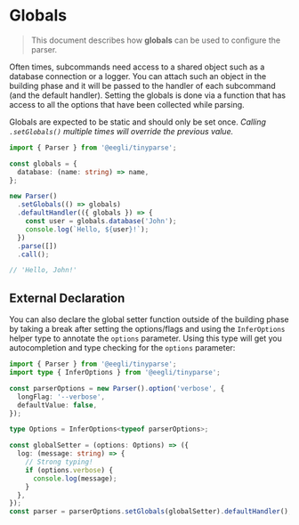 # Globals

> This document describes how **globals** can be used to configure the parser.

Often times, subcommands need access to a shared object such as a database connection or a logger. You can attach such an object in the building phase and it will be passed to the handler of each subcommand (and the default handler). Setting the globals is done via a function that has access to all the options that have been collected while parsing.

Globals are expected to be static and should only be set once. _Calling `.setGlobals()` multiple times will override the previous value._

```ts
import { Parser } from '@eegli/tinyparse';

const globals = {
  database: (name: string) => name,
};

new Parser()
  .setGlobals(() => globals)
  .defaultHandler(({ globals }) => {
    const user = globals.database('John');
    console.log(`Hello, ${user}!`);
  })
  .parse([])
  .call();

// 'Hello, John!'
```

## External Declaration

You can also declare the global setter function outside of the building phase by taking a break after setting the options/flags and using the `InferOptions` helper type to annotate the `options` parameter. Using this type will get you autocompletion and type checking for the `options` parameter:

```ts
import { Parser } from '@eegli/tinyparse';
import type { InferOptions } from '@eegli/tinyparse';

const parserOptions = new Parser().option('verbose', {
  longFlag: '--verbose',
  defaultValue: false,
});

type Options = InferOptions<typeof parserOptions>;

const globalSetter = (options: Options) => ({
  log: (message: string) => {
    // Strong typing!
    if (options.verbose) {
      console.log(message);
    }
  },
});
const parser = parserOptions.setGlobals(globalSetter).defaultHandler();
```
